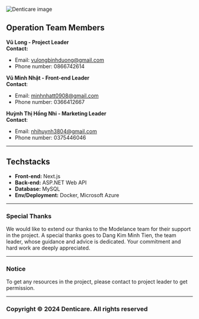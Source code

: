 ![Denticare image](https://drive.google.com/uc?export=view&id=1ZtNjD4b_SBdf7aZD8E2aYTN_7bpSq5hi)

## Operation Team Members

**Vũ Long - Project Leader**  
**Contact:**

- Email: <vulongbinhduong@gmail.com>
- Phone number: 0866742614

**Vũ Minh Nhật - Front-end Leader**  
**Contact**:

- Email: <minhnhatt0908@gmail.com>
- Phone number: 0366412667

**Huỳnh Thị Hồng Nhi - Marketing Leader**  
**Contact**:

- Email: <nhihuynh3804@gmail.com>
- Phone number: 0375446046

---

## Techstacks

- **Front-end:** Next.js
- **Back-end:** ASP.NET Web API
- **Database:** MySQL
- **Env/Deployment:** Docker, Microsoft Azure

---

### Special Thanks

We would like to extend our thanks to the Modelance team for their support in the project. A special thanks goes to Dang Kim Minh Tien, the team leader, whose guidance and advice is dedicated. Your commitment and hard work are deeply appreciated.

---

### Notice

To get any resources in the project, please contact to project leader to get permission.

---

### Copyright © 2024 Denticare. All rights reserved

